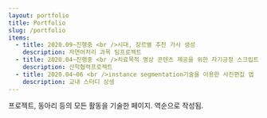 ```yaml
---
layout: portfolio
title: Portfolio
slug: /portfolio
items:
  - title: 2020.09~진행중 <br />시대, 장르별 추천 가사 생성
    description: 자연어처리 과목 팀프로젝트
  - title: 2020.04~진행중 <br />치료목적 명상 콘텐츠 제공을 위한 자기긍정 스크립트 생성 기술 개발
    description: 산학협력프로젝트
  - title: 2020.04~06 <br />instance segmentation기술을 이용한 사진편집 앱
    description: 교내 스터디 상생
---
```


프로젝트, 동아리 등의 모든 활동을 기술한 페이지. 역순으로 작성됨.
<br />
<br />
